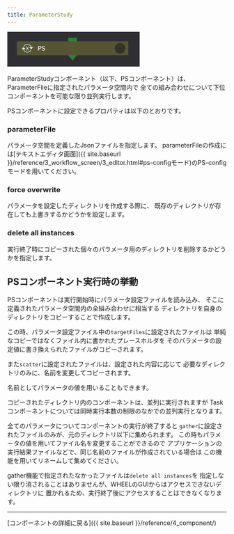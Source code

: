 ```yaml
---
title: ParameterStudy
---
```


![img](./img/PS.png "Parameter Study")

ParameterStudyコンポーネント（以下、PSコンポーネント）は、
ParameterFileに指定されたパラメータ空間内で
全ての組み合わせについて下位コンポーネントを可能な限り並列実行します。


PSコンポーネントに設定できるプロパティは以下のとおりです。

### parameterFile
パラメータ空間を定義したJsonファイルを指定します。
parameterFileの作成には[テキストエディタ画面]({{ site.baseurl }}/reference/3_workflow_screen/3_editor.html#ps-configモード)のPS-configモードを用いてください。

### force overwrite
パラメータを設定したディレクトリを作成する際に、
既存のディレクトリが存在しても上書きするかどうかを設定します。

### delete all instances
実行終了時にコピーされた個々のパラメータ用のディレクトリを削除するかどうかを指定します。


## PSコンポーネント実行時の挙動
PSコンポーネントは実行開始時にパラメータ設定ファイルを読み込み、
そこに定義されたパラメータ空間内の全組み合わせに相当する
ディレクトリを自身のディレクトリをコピーすることで作成します。

この時、パラメータ設定ファイル中の`targetFiles`に設定されたファイルは
単純なコピーではなくファイル内に書かれたプレースホルダを
そのパラメータの設定値に書き換えられたファイルがコピーされます。

また`scatter`に設定されたファイルは、設定された内容に応じて
必要なディレクトリのみに、名前を変更してコピーされます。

名前としてパラメータの値を用いることもできます。

コピーされたディレクトリ内のコンポーネントは、並列に実行されますが
Taskコンポーネントについては同時実行本数の制限のなかでの並列実行となります。

全てのパラメータについてコンポーネントの実行が終了すると
`gather`に設定されたファイルのみが、元のディレクトリ以下に集められます。
この時もパラメータの値を用いてファイル名を変更することができるので
アプリケーションの実行結果ファイルなどで、同じ名前のファイルが作成されている場合は
この機能を用いてリネームして集めてください。

gather機能で指定されたなかったファイルは`delete all instances`を
指定しない限り消されることはありませんが、WHEELのGUIからはアクセスできないディレクトリに
置かれるため、実行終了後にアクセスすることはできなくなります。

--------
[コンポーネントの詳細に戻る]({{ site.baseurl }}/reference/4_component/)
